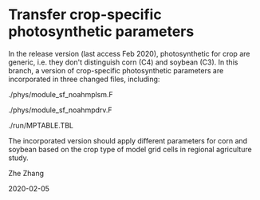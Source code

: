 # Transfer crop-specific photosynthetic parameters

In the release version (last access Feb 2020), photosynthetic for crop are generic, i.e. they don't distinguish corn (C4) and soybean (C3). In this branch, a version of crop-specific photosynthetic parameters are incorporated in three changed files, including:

./phys/module_sf_noahmplsm.F

./phys/module_sf_noahmpdrv.F

./run/MPTABLE.TBL

The incorporated version should apply different parameters for corn and soybean based on the crop type of model grid cells in regional agriculture study.

Zhe Zhang

2020-02-05
